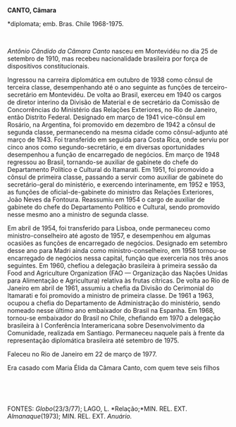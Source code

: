 **CANTO, Câmara**

\*diplomata; emb. Bras. Chile 1968-1975.

 

*Antônio Cândido da Câmara Canto* nasceu em Montevidéu no dia 25 de
setembro de 1910, mas recebeu nacionalidade brasileira por força de
dispositivos constitucionais.

Ingressou na carreira diplomática em outubro de 1938 como cônsul de
terceira classe, desempenhando até o ano seguinte as funções de
terceiro-secretário em Montevidéu. De volta ao Brasil, exerceu em 1940
os cargos de diretor interino da Divisão de Material e de secretário da
Comissão de Concorrências do Ministério das Relações Exteriores, no Rio
de Janeiro, então Distrito Federal. Designado em março de 1941
vice-cônsul em Rosário, na Argentina, foi promovido em dezembro de 1942
a cônsul de segunda classe, permanecendo na mesma cidade como
cônsul-adjunto até março de 1943. Foi transferido em seguida para Costa
Rica, onde serviu por cinco anos como segundo-secretário, e em diversas
oportunidades desempenhou a função de encarregado de negócios. Em março
de 1948 regressou ao Brasil, tornando-se auxiliar de gabinete do chefe
do Departamento Político e Cultural do Itamarati. Em 1951, foi promovido
a cônsul de primeira classe, passando a servir como auxiliar de gabinete
do secretário-geral do ministério, e exercendo interinamente, em 1952 e
1953, as funções de oficial-de-gabinete do ministro das Relações
Exteriores, João Neves da Fontoura. Reassumiu em 1954 o cargo de
auxiliar de gabinete do chefe do Departamento Político e Cultural, sendo
promovido nesse mesmo ano a ministro de segunda classe.

Em abril de 1954, foi transferido para Lisboa, onde permaneceu como
ministro-conselheiro até agosto de 1957, e desempenhou em algumas
ocasiões as funções de encarregado de negócios. Designado em setembro
desse ano para Madri ainda como ministro-conselheiro, em 1958 tornou-se
encarregado de negócios nessa capital, função que exerceria nos três
anos seguintes. Em 1960, chefiou a delegação brasileira à primeira
sessão da Food and Agriculture Organization (FAO — Organização das
Nações Unidas para Alimentação e Agricultura) relativa às frutas
cítricas. De volta ao Rio de Janeiro em abril de 1961, assumiu a chefia
da Divisão do Cerimonial do Itamarati e foi promovido a ministro de
primeira classe. De 1961 a 1963, ocupou a chefia do Departamento de
Administração do ministério, sendo nomeado nesse último ano embaixador
do Brasil na Espanha. Em 1968, tornou-se embaixador do Brasil no Chile,
chefiando em 1970 a delegação brasileira à I Conferência Interamericana
sobre Desenvolvimento da Comunidade, realizada em Santiago. Permaneceu
naquele país à frente da representação diplomática brasileira até
setembro de 1975.

Faleceu no Rio de Janeiro em 22 de março de 1977.

Era casado com Maria Élida da Câmara Canto, com quem teve seis filhos

 

 

FONTES: *Globo*(23/3/77); LAGO, L. *Relação;*MIN. REL. EXT.
*Almanaque*(1973); MIN. REL. EXT. *Anuário.*

 
